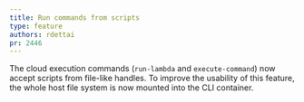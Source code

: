 ```yaml
---
title: Run commands from scripts
type: feature
authors: rdettai
pr: 2446
---
```


The cloud execution commands (`run-lambda` and `execute-command`) now accept
scripts from file-like handles. To improve the usability of this feature, the
whole host file system is now mounted into the CLI container.
